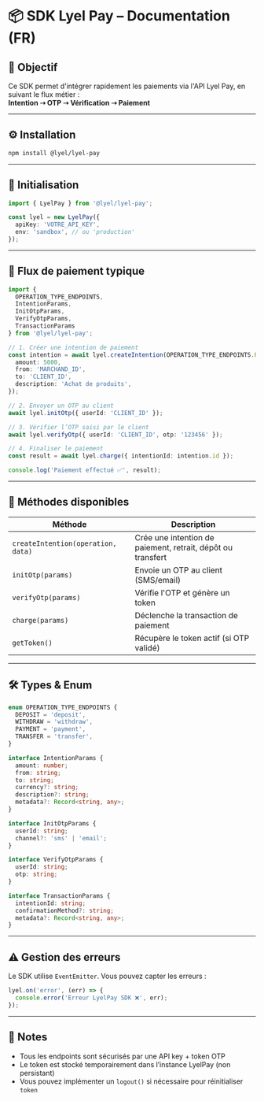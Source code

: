 
# 📦 SDK Lyel Pay – Documentation (FR)

## 🔰 Objectif

Ce SDK permet d'intégrer rapidement les paiements via l'API Lyel Pay, en suivant le flux métier :  
**Intention ➝ OTP ➝ Vérification ➝ Paiement**

---

## ⚙️ Installation

```bash
npm install @lyel/lyel-pay
```

---

## 🧱 Initialisation

```ts
import { LyelPay } from '@lyel/lyel-pay';

const lyel = new LyelPay({
  apiKey: 'VOTRE_API_KEY',
  env: 'sandbox', // ou 'production'
});
```

---

## 🔄 Flux de paiement typique

```ts
import {
  OPERATION_TYPE_ENDPOINTS,
  IntentionParams,
  InitOtpParams,
  VerifyOtpParams,
  TransactionParams
} from '@lyel/lyel-pay';

// 1. Créer une intention de paiement
const intention = await lyel.createIntention(OPERATION_TYPE_ENDPOINTS.PAYMENT, {
  amount: 5000,
  from: 'MARCHAND_ID',
  to: 'CLIENT_ID',
  description: 'Achat de produits',
});

// 2. Envoyer un OTP au client
await lyel.initOtp({ userId: 'CLIENT_ID' });

// 3. Vérifier l’OTP saisi par le client
await lyel.verifyOtp({ userId: 'CLIENT_ID', otp: '123456' });

// 4. Finaliser le paiement
const result = await lyel.charge({ intentionId: intention.id });

console.log('Paiement effectué ✅', result);
```

---

## 🧩 Méthodes disponibles

| Méthode | Description |
|--------|-------------|
| `createIntention(operation, data)` | Crée une intention de paiement, retrait, dépôt ou transfert |
| `initOtp(params)` | Envoie un OTP au client (SMS/email) |
| `verifyOtp(params)` | Vérifie l'OTP et génère un token |
| `charge(params)` | Déclenche la transaction de paiement |
| `getToken()` | Récupère le token actif (si OTP validé) |

---

## 🛠️ Types & Enum

```ts
enum OPERATION_TYPE_ENDPOINTS {
  DEPOSIT = 'deposit',
  WITHDRAW = 'withdraw',
  PAYMENT = 'payment',
  TRANSFER = 'transfer',
}

interface IntentionParams {
  amount: number;
  from: string;
  to: string;
  currency?: string;
  description?: string;
  metadata?: Record<string, any>;
}

interface InitOtpParams {
  userId: string;
  channel?: 'sms' | 'email';
}

interface VerifyOtpParams {
  userId: string;
  otp: string;
}

interface TransactionParams {
  intentionId: string;
  confirmationMethod?: string;
  metadata?: Record<string, any>;
}
```

---

## ⚠️ Gestion des erreurs

Le SDK utilise `EventEmitter`. Vous pouvez capter les erreurs :

```ts
lyel.on('error', (err) => {
  console.error('Erreur LyelPay SDK ❌', err);
});
```

---

## 📘 Notes

- Tous les endpoints sont sécurisés par une API key + token OTP
- Le token est stocké temporairement dans l’instance LyelPay (non persistant)
- Vous pouvez implémenter un `logout()` si nécessaire pour réinitialiser `token`
